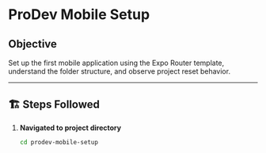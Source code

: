 # ProDev Mobile Setup

## Objective
Set up the first mobile application using the Expo Router template, understand the folder structure, and observe project reset behavior.

---

## 🏗️ Steps Followed

1. **Navigated to project directory**
   ```bash
   cd prodev-mobile-setup



